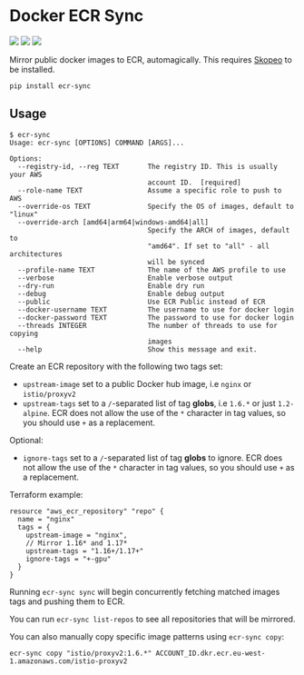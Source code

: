 # Docker ECR Sync

![](https://img.shields.io/pypi/v/ecr_sync.svg)
![](https://img.shields.io/pypi/l/ecr_sync.svg)
![](https://img.shields.io/pypi/pyversions/ecr_sync.svg)

Mirror public docker images to ECR, automagically. This requires [Skopeo](https://github.com/containers/skopeo) to be installed.

`pip install ecr-sync`

## Usage

```
$ ecr-sync
Usage: ecr-sync [OPTIONS] COMMAND [ARGS]...

Options:
  --registry-id, --reg TEXT       The registry ID. This is usually your AWS
                                  account ID.  [required]
  --role-name TEXT                Assume a specific role to push to AWS
  --override-os TEXT              Specify the OS of images, default to "linux"
  --override-arch [amd64|arm64|windows-amd64|all]
                                  Specify the ARCH of images, default to
                                  "amd64". If set to "all" - all architectures
                                  will be synced
  --profile-name TEXT             The name of the AWS profile to use
  --verbose                       Enable verbose output
  --dry-run                       Enable dry run
  --debug                         Enable debug output
  --public                        Use ECR Public instead of ECR
  --docker-username TEXT          The username to use for docker login
  --docker-password TEXT          The password to use for docker login
  --threads INTEGER               The number of threads to use for copying
                                  images
  --help                          Show this message and exit.
```

Create an ECR repository with the following two tags set:

* `upstream-image` set to a public Docker hub image, i.e `nginx` or `istio/proxyv2`
* `upstream-tags` set to a `/`-separated list of tag **globs**, i.e `1.6.*` or just `1.2-alpine`. ECR does not allow the
  use of the `*` character in tag values, so you should use `+` as a replacement.

Optional:
* `ignore-tags` set to a `/`-separated list of tag **globs** to ignore. ECR does not allow the
  use of the `*` character in tag values, so you should use `+` as a replacement.

Terraform example:

```hcl
resource "aws_ecr_repository" "repo" {
  name = "nginx"
  tags = {
    upstream-image = "nginx",
    // Mirror 1.16* and 1.17*
    upstream-tags = "1.16+/1.17+"
    ignore-tags = "+-gpu"
  }
}
```

Running `ecr-sync sync` will begin concurrently fetching matched images tags and pushing them to ECR.

You can run `ecr-sync list-repos` to see all repositories that will be mirrored.

You can also manually copy specific image patterns using `ecr-sync copy`:

`ecr-sync copy "istio/proxyv2:1.6.*" ACCOUNT_ID.dkr.ecr.eu-west-1.amazonaws.com/istio-proxyv2`
